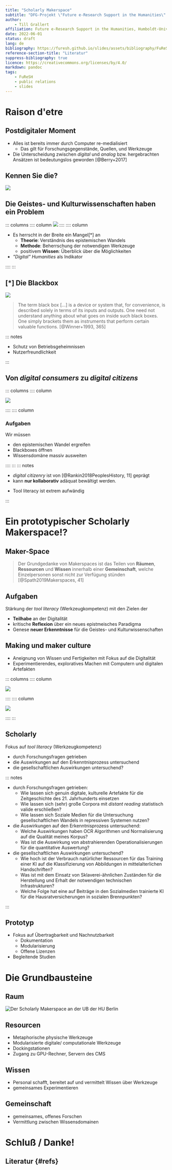 ```yaml
---
title: "Scholarly Makerspace"
subtitle: "DFG-Projekt \"Future e-Research Support in the Humanities\" (2022--25)"
author:
    - Till Grallert
affiliation: Future e-Research Support in the Humanities, Humboldt-Universität zu Berlin
date: 2022-06-01 
status: draft
lang: de
bibliography: https://furesh.github.io/slides/assets/bibliography/FuReSH.csl.json
reference-section-title: "Literatur"
suppress-bibliography: true
licence: https://creativecommons.org/licenses/by/4.0/
markdown: pandoc
tags:
    - FuReSH
    - public relations
    - slides
---
```


# Raison d'etre
## Postdigitaler Moment

- Alles ist bereits immer durch Computer re-medialisiert
    + Das gilt für Forschungsgegenstände, Quellen, und Werkzeuge 
- Die Unterscheidung zwischen *digital* und *analog* bzw. hergebrachten Ansätzen ist bedeutungslos geworden [@Berry+2017]

## Kennen Sie die?

![](https://furesh.github.io/slides/assets/images/wordcloud/wordcloud-rel-100_tools-in-1036-dh-conferences-2014-2018-w_100.svg)

## Die Geistes- und Kulturwissenschaften haben ein Problem

::: columns
:::: column
![](https://furesh.github.io/slides/assets/images/wordcloud/wordcloud-rel-100_tools-in-1036-dh-conferences-2014-2018-w_100.svg)
::::
:::: column

- Es herrscht in der Breite ein Mangel[\*] an 
    + **Theorie**: Verständnis des epistemischen Wandels
    + **Methode**: Beherrschung der notwendigen Werkzeuge
    + positivem **Wissen**: Überblick über die Möglichkeiten
- *"Digital" Humanities* als Indikator

::::
:::


## [\*] Die Blackbox

![](https://furesh.github.io/slides/assets/images/operationalisierung/blackbox_io.jpg)

>The term black box [...] is a device or system that, for convenience, is described solely in terms of its inputs and outputs. One need not understand anything about what goes on inside such black boxes. One simply brackets them as instruments that perform certain valuable functions. [@Winner+1993, 365]

::: notes

+ Schutz von Betriebsgeheimnissen
+ Nutzerfreundlichkeit

:::

## Von *digital consumers* zu *digital citizens*

::: columns
:::: column

![](https://furesh.github.io/slides/assets/images/blackbox/blackbox_makerspace-inside.png)

::::
:::: column

### Aufgaben

Wir müssen 

- den epistemischen Wandel ergreifen
- Blackboxes öffnen
- Wissensdomäne massiv ausweiten 

::::
:::
::: notes

- *digital citizenry* ist von [@Rankin2018PeoplesHistory, 11] geprägt
- kann **nur kollaborativ** adäquat bewältigt werden. 
+ Tool literacy ist extrem aufwändig

:::

# Ein prototypischer Scholarly Makerspace!?
## Maker-**Space**

>Der Grundgedanke von Makerspaces ist das Teilen von **Räumen**, **Ressourcen** und **Wissen** innerhalb einer **Gemeinschaft**, welche Einzelpersonen sonst nicht zur Verfügung stünden [@Spath2019Makerspaces, 41]

## Aufgaben

Stärkung der *tool literacy* (Werkzeugkompetenz) mit den Zielen der

+ **Teilhabe** an der Digitalität
+ kritische **Reflexion** über ein neues epistmeisches Paradigma
+ Genese **neuer Erkenntnisse** für die Geistes- und Kulturwissenschaften

## Making und maker culture

- Aneignung von Wissen und Fertigkeiten mit Fokus auf die Digitalität
- Experimentierendes, exploratives Machen mit Computern und digitalen Artefakten

::: columns
:::: column

![](https://furesh.github.io/slides/assets/images/blackbox/blackbox_question-mark.png)

::::
:::: column

![](https://furesh.github.io/slides/assets/images/blackbox/blackbox_makerspace-inside.png)

::::
:::

## Scholarly

Fokus auf *tool literacy* (Werkzeugkompetenz)

- durch Forschungsfragen getrieben
- die Auswirkungen auf den Erkenntnisprozess untersuchend
- die gesellschaftlichen Auswirkungen untersuchend?

::: notes

- durch Forschungsfragen getrieben:
    + Wie lassen sich genuin digitale, kulturelle Artefakte für die Zeitgeschichte des 21. Jahrhunderts einsetzen
    + Wie lassen sich (sehr) große Corpora mit *distant reading* statistisch valide erschließen?
    + Wie lassen sich Soziale Medien für die Untersuchung gesellschaftlichen Wandels in repressiven Systemen nutzen?
- die Auswirkungen auf den Erkenntnisprozess untersuchend:
    + Welche Auswirkungen haben OCR Algorithmen und Normalisierung auf die Qualität meines Korpus?
    + Was ist die Auswirkung von abstrahierenden Operationalisierungen für die quantitative Auswertung?
- die gesellschaftlichen Auswirkungen untersuchend?
    + Wie hoch ist der Verbrauch natürlicher Ressourcen für das Training einer KI auf die Klassifizierung von Abbildungen in mittelalterlichen Handschriften?
    + Was ist mit dem Einsatz von Sklaverei-ähnlichen Zuständen für die Herstellung und Erhalt der notwendigen technischen Infrastrukturen?
    + Welche Folge hat eine auf Beiträge in den Sozialmedien trainierte KI für die Hausratversicherungen in sozialen Brennpunkten?

:::

## Prototyp

- Fokus auf Übertragbarkeit und Nachnutzbarkeit
    + Dokumentation
    - Modularisierung
    - Offene Lizenzen 
- Begleitende Studien

# Die Grundbausteine
## Raum

![Der Scholarly Makerspace an der UB der HU Berlin](https://furesh.github.io/slides/assets/images/photos/ub-makerspace.jpg)

## Resourcen

- Metaphorische physische Werkzeuge
- Modularisierte digitale/ computationale Werkzeuge
- Dockingstationen
- Zugang zu GPU-Rechner, Servern des CMS

## Wissen

- Personal schafft, bereitet auf und vermittelt Wissen über Werkzeuge
- gemeinsames Experimentieren 

## Gemeinschaft

- gemeinsames, offenes Forschen
- Vermittlung zwischen Wissensdomainen

# Schluß / Danke!
## Literatur {#refs}